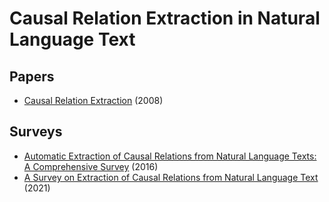 # Causal Relation Extraction in Natural Language Text

## Papers
* [Causal Relation Extraction](http://lrec-conf.org/proceedings/lrec2008/pdf/87_paper.pdf) (2008)


## Surveys
* [Automatic Extraction of Causal Relations from Natural Language Texts: A Comprehensive Survey](https://arxiv.org/abs/1605.07895) (2016)
* [A Survey on Extraction of Causal Relations from Natural Language Text](https://arxiv.org/abs/2101.06426) (2021)
